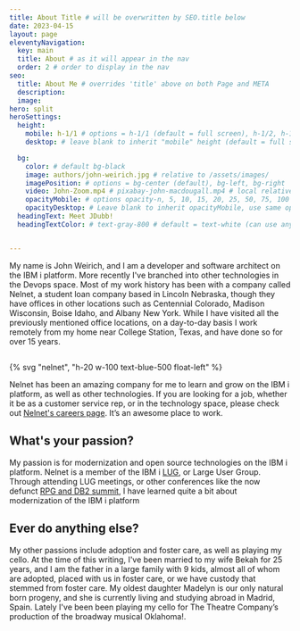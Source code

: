 ```yaml
---
title: About Title # will be overwritten by SEO.title below
date: 2023-04-15
layout: page
eleventyNavigation:
  key: main
  title: About # as it will appear in the nav
  order: 2 # order to display in the nav
seo:
  title: About Me # overrides 'title' above on both Page and META
  description:
  image:
hero: split
heroSettings:
  height:
    mobile: h-1/1 # options = h-1/1 (default = full screen), h-1/2, h-1/3, h-3/4, h-9/10, h-48 (12rem, 192px), h-56 (14rem, 224px), h-64 (16rem, 256px)
    desktop: # leave blank to inherit "mobile" height (default = full screen)

  bg:
    color: # default bg-black
    image: authors/john-weirich.jpg # relative to /assets/images/
    imagePosition: # options = bg-center (default), bg-left, bg-right
    video: John-Zoom.mp4 # pixabay-john-macdougall.mp4 # local relative /assets/video/, or full https://... if remote?
    opacityMobile: # options opacity-n, 5, 10, 15, 20, 25, 50, 75, 100 (default)
    opacityDesktop: # Leave blank to inherit opacityMobile, use same options as opacityMobile
  headingText: Meet JDubb!
  headingTextColor: # text-gray-800 # default = text-white (can use any TailwindCSS text-[color]-[xxx])


---
```


My name is John Weirich, and I am a developer and software architect on the IBM i platform.  More recently I've branched into other technologies in the Devops space.  Most of my work history has been with a company called Nelnet, a student loan company based in Lincoln Nebraska, though they have offices in other locations such as Centennial Colorado, Madison Wisconsin, Boise Idaho, and Albany New York.  While I have visited all the previously mentioned office locations, on a day-to-day basis I work remotely from my home near College Station, Texas, and have done so for over 15 years.

##

{% svg "nelnet", "h-20 w-100 text-blue-500 float-left" %}

Nelnet has been an amazing company for me to learn and grow on the IBM i platform, as well as other technologies.   If you are looking for a job, whether it be as a customer service rep, or in the technology space, please check out [Nelnet's careers page](https://nelnetinc.com/careers/job-opportunities/).  It’s an awesome place to work.


## What's your passion?

My passion is for modernization and open source technologies on the IBM i platform.   Nelnet is a member of the IBM i [LUG](https://www.ibmilug.ihost.com/), or Large User Group.  Through attending LUG meetings, or other conferences like the now defunct [RPG and DB2 summit](https://www.systemideveloper.com/pages/events/RPGDb2Summit/), I have learned quite a bit about modernization of the IBM i platform

## Ever do anything else?

My other passions include adoption and foster care, as well as playing my cello.  At the time of this writing, I've been married to my wife Bekah for 25 years, and I am the father in a large family with 9 kids, almost all of whom are adopted, placed with us in foster care, or we have custody that stemmed from foster care.  My oldest daughter Madelyn is our only natural born progeny, and she is currently living and studying abroad in Madrid, Spain.  Lately I've been been playing my cello for The Theatre Company’s production of the broadway musical Oklahoma!.
